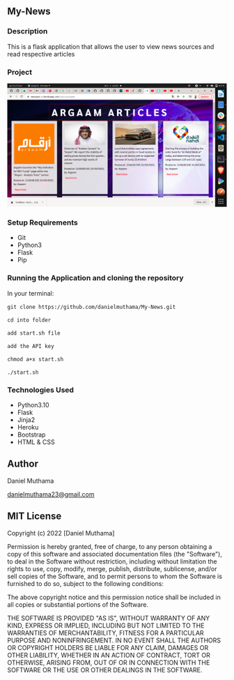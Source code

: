 ## My-News

### Description

This is a flask application that allows the user to view news sources and read respective articles

### Project
<img src="pic.png">

### Setup Requirements

- Git
- Python3
- Flask
- Pip

### Running the Application and cloning the repository

In your terminal:

```
git clone https://github.com/danielmuthama/My-News.git
```

```
cd into folder
```

```
add start.sh file
```

```
add the API key
```

```
chmod a+x start.sh
```

```
./start.sh
```

### Technologies Used

- Python3.10
- Flask
- Jinja2
- Heroku
- Bootstrap
- HTML & CSS

## Author

 Daniel Muthama
 
 danielmuthama23@gmail.com

## MIT License

Copyright (c) 2022 [Daniel Muthama]

Permission is hereby granted, free of charge, to any person obtaining a copy of this software and associated documentation files (the "Software"), to deal in the Software without restriction, including without limitation the rights to use, copy, modify, merge, publish, distribute, sublicense, and/or sell copies of the Software, and to permit persons to whom the Software is furnished to do so, subject to the following conditions:

The above copyright notice and this permission notice shall be included in all copies or substantial portions of the Software.

THE SOFTWARE IS PROVIDED "AS IS", WITHOUT WARRANTY OF ANY KIND, EXPRESS OR IMPLIED, INCLUDING BUT NOT LIMITED TO THE WARRANTIES OF MERCHANTABILITY, FITNESS FOR A PARTICULAR PURPOSE AND NONINFRINGEMENT. IN NO EVENT SHALL THE AUTHORS OR COPYRIGHT HOLDERS BE LIABLE FOR ANY CLAIM, DAMAGES OR OTHER LIABILITY, WHETHER IN AN ACTION OF CONTRACT, TORT OR OTHERWISE, ARISING FROM, OUT OF OR IN CONNECTION WITH THE SOFTWARE OR THE USE OR OTHER DEALINGS IN THE SOFTWARE.
